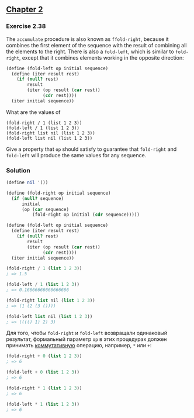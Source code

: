## [Chapter 2](../index.md#2-Building-Abstractions-with-Data)

### Exercise 2.38

The `accumulate` procedure is also known as `ffold-right`, because it combines the first element of the sequence with the result of combining all the elements to the right. There is also a `fold-left`, which is similar to `fold-right`, except that it combines elements working in the opposite direction:

```scheme
(define (fold-left op initial sequence)
  (define (iter result rest)
    (if (null? rest)
        result
        (iter (op result (car rest))
              (cdr rest))))
  (iter initial sequence))
```

What are the values of

```
(fold-right / 1 (list 1 2 3))
(fold-left / 1 (list 1 2 3))
(fold-right list nil (list 1 2 3))
(fold-left list nil (list 1 2 3))
```

Give a property that `op` should satisfy to guarantee that `fold-right` and `fold-left` will produce the same values for any sequence.

### Solution

```scheme
(define nil '())

(define (fold-right op initial sequence)
  (if (null? sequence)
      initial
      (op (car sequence)
          (fold-right op initial (cdr sequence)))))

(define (fold-left op initial sequence)
  (define (iter result rest)
    (if (null? rest)
        result
        (iter (op result (car rest))
              (cdr rest))))
  (iter initial sequence))

(fold-right / 1 (list 1 2 3))
; => 1.5

(fold-left / 1 (list 1 2 3))
; => 0.16666666666666666

(fold-right list nil (list 1 2 3))
; => (1 (2 (3 ())))

(fold-left list nil (list 1 2 3))
; => (((() 1) 2) 3)
```

Для того, чтобы `fold-right` и `fold-left` возвращали одинаковый результат, формальный параметр `op` в этих процедурах должен принимать [коммутативную][1] операцию, например, `*` или `+`:

```scheme
(fold-right + 0 (list 1 2 3))
; => 6

(fold-left + 0 (list 1 2 3))
; => 6
```
```scheme
(fold-right * 1 (list 1 2 3))
; => 6

(fold-left * 1 (list 1 2 3))
; => 6
```

[1]: http://dict.scask.ru/index.php?id=688
